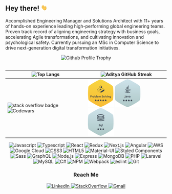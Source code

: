 <h2>Hey there! <img width="20" src="./Hi.gif" /></h2>

<p>Accomplished Engineering Manager and Solutions Architect with 11+ years of hands-on experience leading high-performing global engineering teams. Proven track record of aligning engineering strategy with business goals, accelerating Agile transformations, and cultivating innovation and psychological safety. Currently pursuing an MSc in Computer Science to drive next-generation digital transformation initiatives.</p>

<div align="center">
  <img src="https://github-profile-trophy.vercel.app/?username=abdelrhman-arnos&theme=dark&margin-w=10&title=MultiLanguage,Commits,PullRequest,Repositories,Followers,Issues" alt="Github Profile Trophy" />
</div>

<br />

| ![Top Langs](https://github-readme-stats.vercel.app/api/top-langs/?username=abdelrhman-arnos&langs_count=8&layout=compact&theme=dark) | ![Aditya GitHub Streak](https://github-readme-streak-stats.herokuapp.com/?user=abdelrhman-arnos&theme=dark) |
| --- | --- |
| <img alt="stack overflow badge" src="https://stackoverflow.com/users/flair/11054356.png?theme=dark" /> ![Codewars](https://www.codewars.com/users/abdelrhman-arnos/badges/small) | <a target="_blank" href="https://www.hackerrank.com/abdelrhman_arnos"><img alt="hackerrank problem solving badge" width="80px" src="https://github.com/abdelrhman-arnos/abdelrhman-arnos/blob/main/hackerrank-problem-solving-badge.png" /></a> <a target="_blank" href="https://www.hackerrank.com/abdelrhman_arnos"><img alt="hackerrank Java badge" width="80px" src="https://github.com/abdelrhman-arnos/abdelrhman-arnos/blob/main/hackerrank-java-badge.png" /></a> <a target="_blank" href="https://www.hackerrank.com/abdelrhman_arnos"><img alt="hackerrank SQL badge" width="80px" src="https://github.com/abdelrhman-arnos/abdelrhman-arnos/blob/main/hackerrank-sql-badge.png" /></a> |

<p align="center">
  <img src="https://img.shields.io/badge/JavaScript-F7DF1E?style=for-the-badge&logo=javascript&logoColor=black" alt="Javascript" />
  <img src="https://img.shields.io/badge/TypeScript-007ACC?style=for-the-badge&logo=typescript&logoColor=white" alt="Typescript" />
  <img src="https://img.shields.io/badge/React-20232A?style=for-the-badge&logo=react&logoColor=61DAFB" alt="React" />
  <img src="https://img.shields.io/badge/Redux-593D88?style=for-the-badge&logo=redux&logoColor=white" alt="Redux" />
  <img src="https://img.shields.io/badge/Next.js-000000?style=for-the-badge&logo=next.js&logoColor=white" alt="Next.js" />
  <img src="https://img.shields.io/badge/Angular-DD0031?style=for-the-badge&logo=angular&logoColor=white" alt="Angular" />
  <img src="https://img.shields.io/badge/AWS-232F3E?style=for-the-badge&logo=amazon-aws&logoColor=white" alt="AWS" />
  <img src="https://img.shields.io/badge/GCP-4285F4?style=for-the-badge&logo=google-cloud&logoColor=white" alt="Google Cloud" />
  <img src="https://img.shields.io/badge/CSS3-1572B6?style=for-the-badge&logo=css3&logoColor=white" alt="CSS3" />
  <img src="https://img.shields.io/badge/HTML5-E34F26?style=for-the-badge&logo=html5&logoColor=white" alt="HTML5" />
  <img src="https://img.shields.io/badge/Material--UI-0081CB?style=for-the-badge&logo=material-ui&logoColor=white" alt="Material-UI" />
  <img src="https://img.shields.io/badge/Styled Components-DB7093?style=for-the-badge&logo=styled-components&logoColor=white" alt="Styled Components" />
  <img src="https://img.shields.io/badge/Sass-CC6699?style=for-the-badge&logo=sass&logoColor=white" alt="Sass" />
  <img src="https://img.shields.io/badge/graphql-E10098?style=for-the-badge&logo=graphql&logoColor=white" alt="GraphQL" />
  <img src="https://img.shields.io/badge/Node.js-43853D?style=for-the-badge&logo=node.js&logoColor=white" alt="Node.js" />
  <img src="https://img.shields.io/badge/Express-404D59?style=for-the-badge&logo=express&logoColor=white" alt="Express" />
  <img src="https://img.shields.io/badge/MongoDB-4EA94B?style=for-the-badge&logo=mongodb&logoColor=white" alt="MongoDB" />
  <img src="https://img.shields.io/badge/PHP-777BB4?style=for-the-badge&logo=php&logoColor=white" alt="PHP" />
  <img src="https://img.shields.io/badge/Laravel-FF2D20?style=for-the-badge&logo=laravel&logoColor=white" alt="Laravel" />
  <img src="https://img.shields.io/badge/MySQL-00000F?style=for-the-badge&logo=mysql&logoColor=white" alt="MySQL" />
  <img src="https://img.shields.io/badge/C%23-239120?style=for-the-badge&logo=c-sharp&logoColor=white" alt="C#" />
  <img src="https://img.shields.io/badge/npm-CB3837?style=for-the-badge&logo=npm&logoColor=white" alt="NPM" />
  <img src="https://img.shields.io/badge/webpack-8DD6F9?style=for-the-badge&logo=webpack&logoColor=black" alt="Webpack" />
  <img src="https://img.shields.io/badge/eslint-4B32C3?style=for-the-badge&logo=eslint&logoColor=white" alt="eslint" />
  <img src="https://img.shields.io/badge/git-F05032?style=for-the-badge&logo=git&logoColor=white" alt="Git" />
</p>

<h3 align="center">Reach Me</h3>
<p align="center">
  <a href="https://www.linkedin.com/in/abdelrhman-arnos/" target="_blank">
    <img src="https://img.shields.io/badge/linkedin-0077B5?style=for-the-badge&logo=linkedin&logoColor=white" alt="LinkedIn" />
  </a>
  <a href="https://stackoverflow.com/users/11054356/abdelrhman-arnos" target="_blank">
    <img src="https://img.shields.io/badge/stackoverflow-FE7A16?style=for-the-badge&logo=stackoverflow&logoColor=white" alt="StackOverflow" />
  </a>
  <a href="mailto:abdelrhman.arnos@gmail.com" target="_blank">
    <img src="https://img.shields.io/badge/Drop Me A letter-D14836?style=for-the-badge&logo=gmail&logoColor=white" alt="Gmail" />
  </a>
</p>
